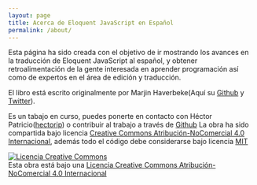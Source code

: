 ```yaml
---
layout: page
title: Acerca de Eloquent JavaScript en Español
permalink: /about/
---
```


Esta página ha sido creada con el objetivo de ir mostrando los avances en la traducción de Eloquent JavaScript al español, y obtener retroalimentación de la gente
interesada en aprender programación así como de expertos en el área de edición y traducción.

El libro está escrito originalmente por Marjin Haverbeke(Aquí su [Github](https://github.com/marijnh) y [Twitter](https://twitter.com/marijnjh)).

Es un tabajo en curso, puedes ponerte en contacto con Héctor Patricio([hectorip](https://github.com/hectorip)) o contribuir al trabajo a través de [Github](https://github.com/hectorip/Eloquent-JavaScript-es)
La obra ha sido compartida bajo licencia [Creative Commons Atribución-NoComercial 4.0 Internacional](http://creativecommons.org/licenses/by-nc/4.0/), además todo el código debe considerarse bajo licencia [MIT](http://opensource.org/licenses/MIT)

<a rel="license" href="http://creativecommons.org/licenses/by-nc/4.0/"><img alt="Licencia Creative Commons" style="border-width:0" src="https://i.creativecommons.org/l/by-nc/4.0/88x31.png" /></a><br />Esta obra está bajo una <a rel="license" href="http://creativecommons.org/licenses/by-nc/4.0/">Licencia Creative Commons Atribución-NoComercial 4.0 Internacional</a>

